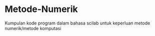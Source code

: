 # Metode-Numerik
Kumpulan kode program dalam bahasa scilab untuk keperluan metode numerik/metode komputasi
